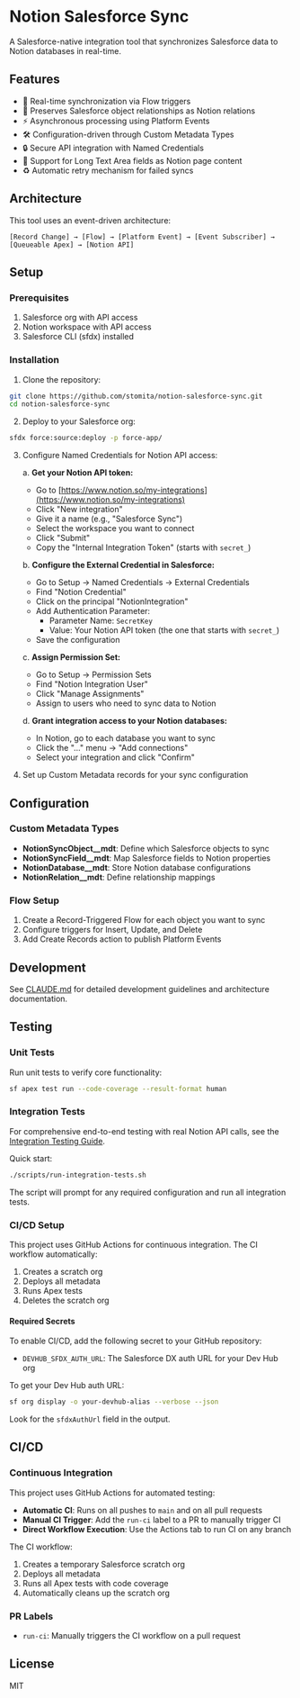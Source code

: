 # Notion Salesforce Sync

A Salesforce-native integration tool that synchronizes Salesforce data to Notion databases in real-time.

## Features

- 🔄 Real-time synchronization via Flow triggers
- 🔗 Preserves Salesforce object relationships as Notion relations
- ⚡ Asynchronous processing using Platform Events
- 🛠️ Configuration-driven through Custom Metadata Types
- 🔒 Secure API integration with Named Credentials
- 📝 Support for Long Text Area fields as Notion page content
- ♻️ Automatic retry mechanism for failed syncs

## Architecture

This tool uses an event-driven architecture:

```
[Record Change] → [Flow] → [Platform Event] → [Event Subscriber] → [Queueable Apex] → [Notion API]
```

## Setup

### Prerequisites

1. Salesforce org with API access
2. Notion workspace with API access
3. Salesforce CLI (sfdx) installed

### Installation

1. Clone the repository:
```bash
git clone https://github.com/stomita/notion-salesforce-sync.git
cd notion-salesforce-sync
```

2. Deploy to your Salesforce org:
```bash
sfdx force:source:deploy -p force-app/
```

3. Configure Named Credentials for Notion API access:

   a. **Get your Notion API token:**
   - Go to [https://www.notion.so/my-integrations](https://www.notion.so/my-integrations)
   - Click "New integration"
   - Give it a name (e.g., "Salesforce Sync")
   - Select the workspace you want to connect
   - Click "Submit"
   - Copy the "Internal Integration Token" (starts with `secret_`)

   b. **Configure the External Credential in Salesforce:**
   - Go to Setup → Named Credentials → External Credentials
   - Find "Notion Credential"
   - Click on the principal "NotionIntegration"
   - Add Authentication Parameter:
     - Parameter Name: `SecretKey`
     - Value: Your Notion API token (the one that starts with `secret_`)
   - Save the configuration

   c. **Assign Permission Set:**
   - Go to Setup → Permission Sets
   - Find "Notion Integration User"
   - Click "Manage Assignments"
   - Assign to users who need to sync data to Notion

   d. **Grant integration access to your Notion databases:**
   - In Notion, go to each database you want to sync
   - Click the "..." menu → "Add connections"
   - Select your integration and click "Confirm"

4. Set up Custom Metadata records for your sync configuration

## Configuration

### Custom Metadata Types

- **NotionSyncObject__mdt**: Define which Salesforce objects to sync
- **NotionSyncField__mdt**: Map Salesforce fields to Notion properties
- **NotionDatabase__mdt**: Store Notion database configurations
- **NotionRelation__mdt**: Define relationship mappings

### Flow Setup

1. Create a Record-Triggered Flow for each object you want to sync
2. Configure triggers for Insert, Update, and Delete
3. Add Create Records action to publish Platform Events

## Development

See [CLAUDE.md](CLAUDE.md) for detailed development guidelines and architecture documentation.

## Testing

### Unit Tests

Run unit tests to verify core functionality:

```bash
sf apex test run --code-coverage --result-format human
```

### Integration Tests

For comprehensive end-to-end testing with real Notion API calls, see the [Integration Testing Guide](docs/INTEGRATION_TESTING.md).

Quick start:
```bash
./scripts/run-integration-tests.sh
```

The script will prompt for any required configuration and run all integration tests.

### CI/CD Setup

This project uses GitHub Actions for continuous integration. The CI workflow automatically:

1. Creates a scratch org
2. Deploys all metadata
3. Runs Apex tests
4. Deletes the scratch org

#### Required Secrets

To enable CI/CD, add the following secret to your GitHub repository:

- `DEVHUB_SFDX_AUTH_URL`: The Salesforce DX auth URL for your Dev Hub org

To get your Dev Hub auth URL:
```bash
sf org display -o your-devhub-alias --verbose --json
```
Look for the `sfdxAuthUrl` field in the output.

## CI/CD

### Continuous Integration

This project uses GitHub Actions for automated testing:

- **Automatic CI**: Runs on all pushes to `main` and on all pull requests
- **Manual CI Trigger**: Add the `run-ci` label to a PR to manually trigger CI
- **Direct Workflow Execution**: Use the Actions tab to run CI on any branch

The CI workflow:
1. Creates a temporary Salesforce scratch org
2. Deploys all metadata
3. Runs all Apex tests with code coverage
4. Automatically cleans up the scratch org

### PR Labels

- `run-ci`: Manually triggers the CI workflow on a pull request

## License

MIT